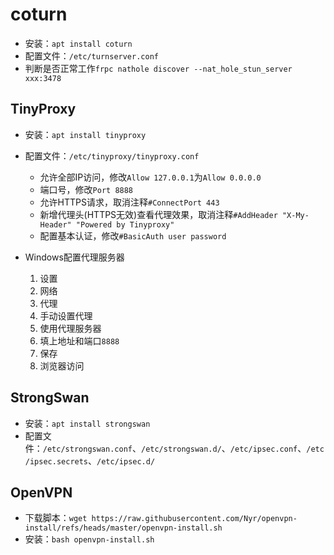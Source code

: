 # coturn

- 安装：`apt install coturn`
- 配置文件：`/etc/turnserver.conf`
- 判断是否正常工作`frpc nathole discover --nat_hole_stun_server xxx:3478`

## TinyProxy

- 安装：`apt install tinyproxy`
- 配置文件：`/etc/tinyproxy/tinyproxy.conf`
  - 允许全部IP访问，修改`Allow 127.0.0.1`为`Allow 0.0.0.0`
  - 端口号，修改`Port 8888`
  - 允许HTTPS请求，取消注释`#ConnectPort 443`
  - 新增代理头(HTTPS无效)查看代理效果，取消注释`#AddHeader "X-My-Header" "Powered by Tinyproxy"`
  - 配置基本认证，修改`#BasicAuth user password`

- Windows配置代理服务器
  1. 设置
  2. 网络
  3. 代理
  4. 手动设置代理
  5. 使用代理服务器
  6. 填上地址和端口`8888`
  7. 保存
  8. 浏览器访问

## StrongSwan

- 安装：`apt install strongswan`
- 配置文件：`/etc/strongswan.conf`、`/etc/strongswan.d/`、`/etc/ipsec.conf`、`/etc/ipsec.secrets`、`/etc/ipsec.d/`

## OpenVPN

- 下载脚本：`wget https://raw.githubusercontent.com/Nyr/openvpn-install/refs/heads/master/openvpn-install.sh`
- 安装：`bash openvpn-install.sh`
